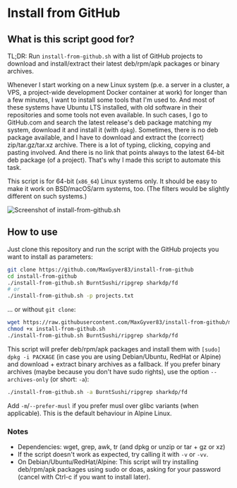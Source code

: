 # Install from GitHub

## What is this script good for?

TL;DR: Run `install-from-github.sh` with a list of GitHub projects to download and install/extract their latest deb/rpm/apk packages or binary archives.

Whenever I start working on a new Linux system (p.e. a server in a cluster, a VPS, a project-wide development Docker container at work) for longer than a few minutes, I want to install some tools that I'm used to. And most of these systems have Ubuntu LTS installed, with old software in their repositories and some tools not even available. In such cases, I go to GitHub.com and search the latest release's deb package matching my system, download it and install it (with `dpkg`). Sometimes, there is no deb package available, and I have to download and extract the (correct) zip/tar.gz/tar.xz archive. There is a lot of typing, clicking, copying and pasting involved. And there is no link that points always to the latest 64-bit deb package (of a project). That's why I made this script to automate this task.

This script is for 64-bit (`x86_64`) Linux systems only. It should be easy to make it work on BSD/macOS/arm systems, too. (The filters would be slightly different on such systems.)

![Screenshot of install-from-github.sh](https://maximilian-schillinger.de/img/install-from-github.png "Screenshot")

## How to use

Just clone this repository and run the script with the GitHub projects you want to install as parameters:

```sh
git clone https://github.com/MaxGyver83/install-from-github
cd install-from-github
./install-from-github.sh BurntSushi/ripgrep sharkdp/fd
# or
./install-from-github.sh -p projects.txt
```

... or without `git clone`:

```sh
wget https://raw.githubusercontent.com/MaxGyver83/install-from-github/main/install-from-github.sh
chmod +x install-from-github.sh
./install-from-github.sh BurntSushi/ripgrep sharkdp/fd
```

This script will prefer deb/rpm/apk packages and install them with `[sudo] dpkg -i PACKAGE` (in case you are using Debian/Ubuntu, RedHat or Alpine) and download + extract binary archives as a fallback. If you prefer binary archives (maybe because you don't have sudo rights), use the option `--archives-only` (or short: `-a`):

```sh
./install-from-github.sh -a BurntSushi/ripgrep sharkdp/fd
```

Add `-m`/`--prefer-musl` if you prefer musl over glibc variants (when applicable). This is the default behaviour in Alpine Linux.

### Notes

* Dependencies: wget, grep, awk, tr (and dpkg or unzip or tar + gz or xz)
* If the script doesn't work as expected, try calling it with `-v` or `-vv`.
* On Debian/Ubuntu/RedHat/Alpine: This script will try installing deb/rpm/apk packages using sudo or doas, asking for your password (cancel with Ctrl-c if you want to install later).
